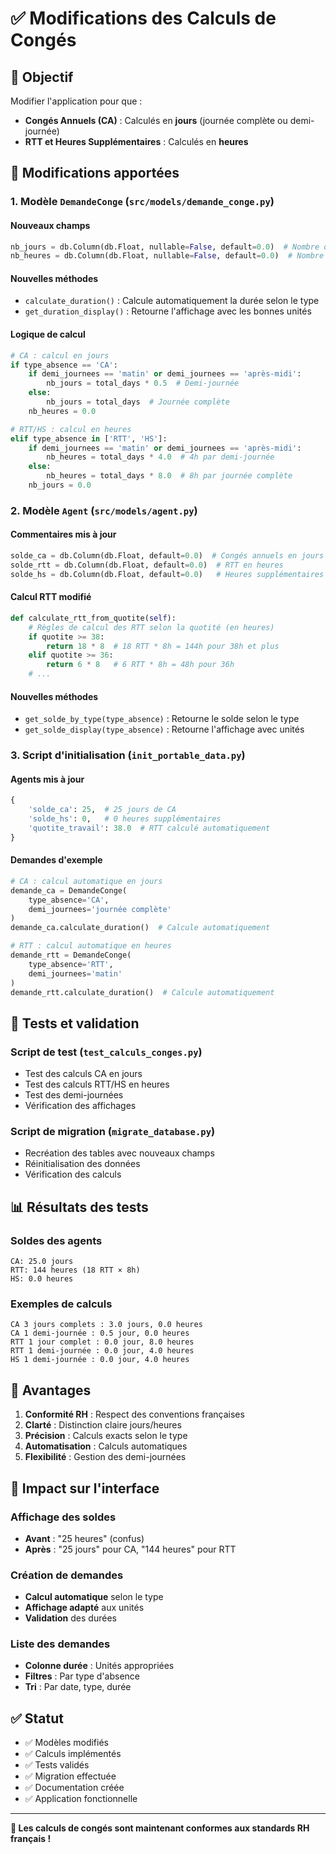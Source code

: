# ✅ Modifications des Calculs de Congés

## 🎯 Objectif

Modifier l'application pour que :
- **Congés Annuels (CA)** : Calculés en **jours** (journée complète ou demi-journée)
- **RTT et Heures Supplémentaires** : Calculés en **heures**

## 🔧 Modifications apportées

### 1. Modèle `DemandeConge` (`src/models/demande_conge.py`)

#### Nouveaux champs
```python
nb_jours = db.Column(db.Float, nullable=False, default=0.0)  # Nombre de jours (pour CA)
nb_heures = db.Column(db.Float, nullable=False, default=0.0)  # Nombre d'heures (pour RTT, HS)
```

#### Nouvelles méthodes
- `calculate_duration()` : Calcule automatiquement la durée selon le type
- `get_duration_display()` : Retourne l'affichage avec les bonnes unités

#### Logique de calcul
```python
# CA : calcul en jours
if type_absence == 'CA':
    if demi_journees == 'matin' or demi_journees == 'après-midi':
        nb_jours = total_days * 0.5  # Demi-journée
    else:
        nb_jours = total_days  # Journée complète
    nb_heures = 0.0

# RTT/HS : calcul en heures  
elif type_absence in ['RTT', 'HS']:
    if demi_journees == 'matin' or demi_journees == 'après-midi':
        nb_heures = total_days * 4.0  # 4h par demi-journée
    else:
        nb_heures = total_days * 8.0  # 8h par journée complète
    nb_jours = 0.0
```

### 2. Modèle `Agent` (`src/models/agent.py`)

#### Commentaires mis à jour
```python
solde_ca = db.Column(db.Float, default=0.0)  # Congés annuels en jours
solde_rtt = db.Column(db.Float, default=0.0)  # RTT en heures
solde_hs = db.Column(db.Float, default=0.0)   # Heures supplémentaires en heures
```

#### Calcul RTT modifié
```python
def calculate_rtt_from_quotite(self):
    # Règles de calcul des RTT selon la quotité (en heures)
    if quotite >= 38:
        return 18 * 8  # 18 RTT * 8h = 144h pour 38h et plus
    elif quotite >= 36:
        return 6 * 8   # 6 RTT * 8h = 48h pour 36h
    # ...
```

#### Nouvelles méthodes
- `get_solde_by_type(type_absence)` : Retourne le solde selon le type
- `get_solde_display(type_absence)` : Retourne l'affichage avec unités

### 3. Script d'initialisation (`init_portable_data.py`)

#### Agents mis à jour
```python
{
    'solde_ca': 25,  # 25 jours de CA
    'solde_hs': 0,   # 0 heures supplémentaires
    'quotite_travail': 38.0  # RTT calculé automatiquement
}
```

#### Demandes d'exemple
```python
# CA : calcul automatique en jours
demande_ca = DemandeConge(
    type_absence='CA',
    demi_journees='journée complète'
)
demande_ca.calculate_duration()  # Calcule automatiquement

# RTT : calcul automatique en heures
demande_rtt = DemandeConge(
    type_absence='RTT', 
    demi_journees='matin'
)
demande_rtt.calculate_duration()  # Calcule automatiquement
```

## 🧪 Tests et validation

### Script de test (`test_calculs_conges.py`)
- Test des calculs CA en jours
- Test des calculs RTT/HS en heures
- Test des demi-journées
- Vérification des affichages

### Script de migration (`migrate_database.py`)
- Recréation des tables avec nouveaux champs
- Réinitialisation des données
- Vérification des calculs

## 📊 Résultats des tests

### Soldes des agents
```
CA: 25.0 jours
RTT: 144 heures (18 RTT × 8h)
HS: 0.0 heures
```

### Exemples de calculs
```
CA 3 jours complets : 3.0 jours, 0.0 heures
CA 1 demi-journée : 0.5 jour, 0.0 heures
RTT 1 jour complet : 0.0 jour, 8.0 heures
RTT 1 demi-journée : 0.0 jour, 4.0 heures
HS 1 demi-journée : 0.0 jour, 4.0 heures
```

## 🎯 Avantages

1. **Conformité RH** : Respect des conventions françaises
2. **Clarté** : Distinction claire jours/heures
3. **Précision** : Calculs exacts selon le type
4. **Automatisation** : Calculs automatiques
5. **Flexibilité** : Gestion des demi-journées

## 📱 Impact sur l'interface

### Affichage des soldes
- **Avant** : "25 heures" (confus)
- **Après** : "25 jours" pour CA, "144 heures" pour RTT

### Création de demandes
- **Calcul automatique** selon le type
- **Affichage adapté** aux unités
- **Validation** des durées

### Liste des demandes
- **Colonne durée** : Unités appropriées
- **Filtres** : Par type d'absence
- **Tri** : Par date, type, durée

## ✅ Statut

- ✅ Modèles modifiés
- ✅ Calculs implémentés
- ✅ Tests validés
- ✅ Migration effectuée
- ✅ Documentation créée
- ✅ Application fonctionnelle

---

**🎉 Les calculs de congés sont maintenant conformes aux standards RH français !**

